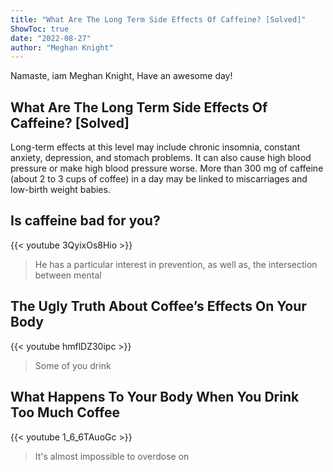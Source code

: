 ```yaml
---
title: "What Are The Long Term Side Effects Of Caffeine? [Solved]"
ShowToc: true 
date: "2022-08-27"
author: "Meghan Knight" 
---
```


Namaste, iam Meghan Knight, Have an awesome day!
## What Are The Long Term Side Effects Of Caffeine? [Solved]
Long-term effects at this level may include chronic insomnia, constant anxiety, depression, and stomach problems. It can also cause high blood pressure or make high blood pressure worse. More than 300 mg of caffeine (about 2 to 3 cups of coffee) in a day may be linked to miscarriages and low-birth weight babies.

## Is caffeine bad for you?
{{< youtube 3QyixOs8Hio >}}
>He has a particular interest in prevention, as well as, the intersection between mental 

## The Ugly Truth About Coffee’s Effects On Your Body
{{< youtube hmflDZ30ipc >}}
>Some of you drink 

## What Happens To Your Body When You Drink Too Much Coffee
{{< youtube 1_6_6TAuoGc >}}
>It's almost impossible to overdose on 

